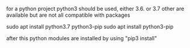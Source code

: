 for a python project python3 should be used, either 3.6. or 3.7 other are available but are not all compatible with packages

sudo apt install python3.7 python3-pip
sudo apt install python3-pip

after this python modules are installed by using "pip3 install"

